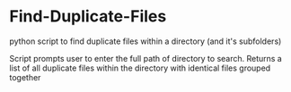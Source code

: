 # Find-Duplicate-Files
python script to find duplicate files within a directory (and it's subfolders)

Script prompts user to enter the full path of directory to search. Returns a list of all duplicate files within the directory with identical files grouped together
